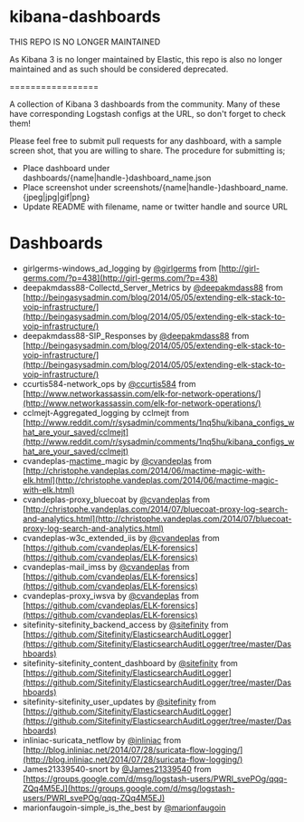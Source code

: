 kibana-dashboards
=================

THIS REPO IS NO LONGER MAINTAINED

As Kibana 3 is no longer maintained by Elastic, this repo is also no longer
maintained and as such should be considered deprecated.

=================

A collection of Kibana 3 dashboards from the community. Many of these have corresponding Logstash configs at the URL, so don't forget to check them!

Please feel free to submit pull requests for any dashboard, with a sample screen shot, that you are willing to share. The procedure for submitting is;
* Place dashboard under dashboards/{name|handle-}dashboard_name.json
* Place screenshot under screenshots/{name|handle-}dashboard_name.{jpeg|jpg|gif|png}
* Update README with filename, name or twitter handle and source URL


Dashboards
=================

* girlgerms-windows\_ad_logging by [@girlgerms](https://twitter.com/girlgerms) from [http://girl-germs.com/?p=438](http://girl-germs.com/?p=438)
* deepakmdass88-Collectd\_Server_Metrics by [@deepakmdass88](https://twitter.com/deepakmdass88) from [http://beingasysadmin.com/blog/2014/05/05/extending-elk-stack-to-voip-infrastructure/](http://beingasysadmin.com/blog/2014/05/05/extending-elk-stack-to-voip-infrastructure/)
* deepakmdass88-SIP_Responses by [@deepakmdass88](https://twitter.com/deepakmdass88) from [http://beingasysadmin.com/blog/2014/05/05/extending-elk-stack-to-voip-infrastructure/](http://beingasysadmin.com/blog/2014/05/05/extending-elk-stack-to-voip-infrastructure/)
* ccurtis584-network_ops by [@ccurtis584](https://twitter.com/ccurtis584) from [http://www.networkassassin.com/elk-for-network-operations/](http://www.networkassassin.com/elk-for-network-operations/)
* cclmejt-Aggregated_logging by cclmejt from [http://www.reddit.com/r/sysadmin/comments/1nq5hu/kibana_configs_what_are_your_saved/cclmejt](http://www.reddit.com/r/sysadmin/comments/1nq5hu/kibana_configs_what_are_your_saved/cclmejt)
* cvandeplas-[mactime](http://wiki.sleuthkit.org/index.php?title=Mactime)_magic by [@cvandeplas](https://twitter.com/cvandeplas) from [http://christophe.vandeplas.com/2014/06/mactime-magic-with-elk.html](http://christophe.vandeplas.com/2014/06/mactime-magic-with-elk.html)
* cvandeplas-proxy_bluecoat by [@cvandeplas](https://twitter.com/cvandeplas) from [http://christophe.vandeplas.com/2014/07/bluecoat-proxy-log-search-and-analytics.html](http://christophe.vandeplas.com/2014/07/bluecoat-proxy-log-search-and-analytics.html)
* cvandeplas-w3c\_extended_iis by [@cvandeplas](https://twitter.com/cvandeplas) from [https://github.com/cvandeplas/ELK-forensics](https://github.com/cvandeplas/ELK-forensics)
* cvandeplas-mail_imss by [@cvandeplas](https://twitter.com/cvandeplas) from [https://github.com/cvandeplas/ELK-forensics](https://github.com/cvandeplas/ELK-forensics)
* cvandeplas-proxy_iwsva by [@cvandeplas](https://twitter.com/cvandeplas) from [https://github.com/cvandeplas/ELK-forensics](https://github.com/cvandeplas/ELK-forensics)
* sitefinity-sitefinity_backend_access by [@sitefinity](https://twitter.com/sitefinity) from [https://github.com/Sitefinity/ElasticsearchAuditLogger](https://github.com/Sitefinity/ElasticsearchAuditLogger/tree/master/Dashboards)
* sitefinity-sitefinity_content_dashboard by [@sitefinity](https://twitter.com/sitefinity) from [https://github.com/Sitefinity/ElasticsearchAuditLogger](https://github.com/Sitefinity/ElasticsearchAuditLogger/tree/master/Dashboards)
* sitefinity-sitefinity_user_updates by [@sitefinity](https://twitter.com/sitefinity) from [https://github.com/Sitefinity/ElasticsearchAuditLogger](https://github.com/Sitefinity/ElasticsearchAuditLogger/tree/master/Dashboards)
* inliniac-suricata_netflow by [@inliniac](https://twitter.com/inliniac) from [http://blog.inliniac.net/2014/07/28/suricata-flow-logging/](http://blog.inliniac.net/2014/07/28/suricata-flow-logging/)
* James21339540-snort by [@James21339540](https://twitter.com/James21339540) from [https://groups.google.com/d/msg/logstash-users/PWRl_svePOg/qqq-ZQq4M5EJ](https://groups.google.com/d/msg/logstash-users/PWRl_svePOg/qqq-ZQq4M5EJ)
* marionfaugoin-simple_is_the_best by [@marionfaugoin]([https://github.com/marionfaugoin)
